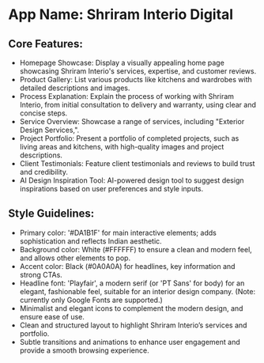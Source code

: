 # **App Name**: Shriram Interio Digital

## Core Features:

- Homepage Showcase: Display a visually appealing home page showcasing Shriram Interio's services, expertise, and customer reviews.
- Product Gallery: List various products like kitchens and wardrobes with detailed descriptions and images.
- Process Explanation: Explain the process of working with Shriram Interio, from initial consultation to delivery and warranty, using clear and concise steps.
- Service Overview: Showcase a range of services, including "Exterior Design Services,".
- Project Portfolio: Present a portfolio of completed projects, such as living areas and kitchens, with high-quality images and project descriptions.
- Client Testimonials: Feature client testimonials and reviews to build trust and credibility.
- AI Design Inspiration Tool: AI-powered design tool to suggest design inspirations based on user preferences and style inputs.

## Style Guidelines:

- Primary color: '#DA1B1F' for main interactive elements; adds sophistication and reflects Indian aesthetic.
- Background color: White (#FFFFFF) to ensure a clean and modern feel, and allows other elements to pop.
- Accent color: Black (#0A0A0A) for headlines, key information and strong CTAs.
- Headline font: 'Playfair', a modern serif (or 'PT Sans' for body) for an elegant, fashionable feel, suitable for an interior design company. (Note: currently only Google Fonts are supported.)
- Minimalist and elegant icons to complement the modern design, and ensure ease of use.
- Clean and structured layout to highlight Shriram Interio’s services and portfolio.
- Subtle transitions and animations to enhance user engagement and provide a smooth browsing experience.